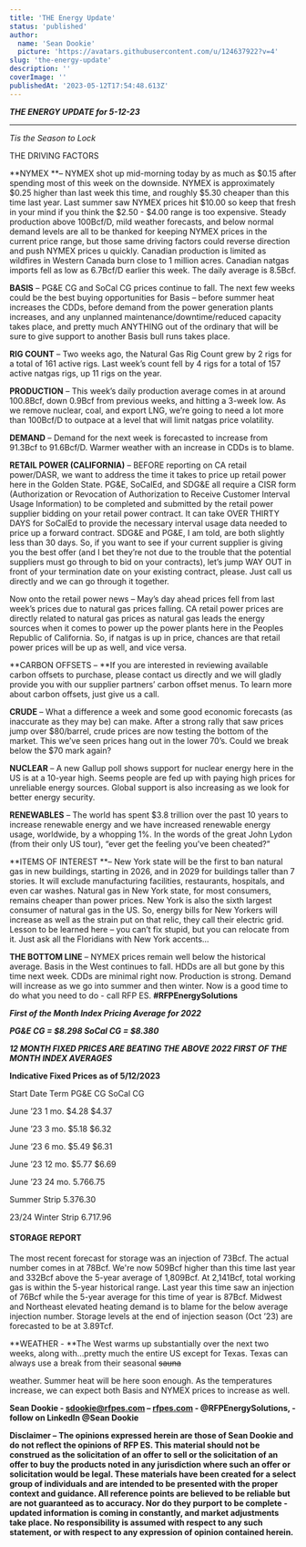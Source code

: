 ```yaml
---
title: 'THE Energy Update'
status: 'published'
author:
  name: 'Sean Dookie'
  picture: 'https://avatars.githubusercontent.com/u/124637922?v=4'
slug: 'the-energy-update'
description: ''
coverImage: ''
publishedAt: '2023-05-12T17:54:48.613Z'
---
```


***THE ENERGY UPDATE for 5-12-23***



****

*Tis the Season to Lock*

THE DRIVING FACTORS

**NYMEX **– NYMEX shot up mid-morning today by as much as $0.15 after spending most of this week on the downside. NYMEX is approximately $0.25 higher than last week this time, and roughly $5.30 cheaper than this time last year. Last summer saw NYMEX prices hit $10.00 so keep that fresh in your mind if you think the $2.50 - $4.00 range is too expensive. Steady production above 100Bcf/D, mild weather forecasts, and below normal demand levels are all to be thanked for keeping NYMEX prices in the current price range, but those same driving factors could reverse direction and push NYMEX prices u quickly. Canadian production is limited as wildfires in Western Canada burn close to 1 million acres. Canadian natgas imports fell as low as 6.7Bcf/D earlier this week. The daily average is 8.5Bcf.



**BASIS** – PG&E CG and SoCal CG prices continue to fall. The next few weeks could be the best buying opportunities for Basis – before summer heat increases the CDDs, before demand from the power generation plants increases, and any unplanned maintenance/downtime/reduced capacity takes place, and pretty much ANYTHING out of the ordinary that will be sure to give support to another Basis bull runs takes place.

**RIG COUNT** – Two weeks ago, the Natural Gas Rig Count grew by 2 rigs for a total of 161 active rigs. Last week’s count fell by 4 rigs for a total of 157 active natgas rigs, up 11 rigs on the year.



**PRODUCTION** – This week’s daily production average comes in at around 100.8Bcf, down 0.9Bcf from previous weeks, and hitting a 3-week low. As we remove nuclear, coal, and export LNG, we’re going to need a lot more than 100Bcf/D to outpace at a level that will limit natgas price volatility.

**DEMAND** – Demand for the next week is forecasted to increase from 91.3Bcf to 91.6Bcf/D. Warmer weather with an increase in CDDs is to blame.

**RETAIL POWER (CALIFORNIA)** – BEFORE reporting on CA retail power/DASR, we want to address the time it takes to price up retail power here in the Golden State. PG&E, SoCalEd, and SDG&E all require a CISR form (Authorization or Revocation of Authorization to Receive Customer Interval Usage Information) to be completed and submitted by the retail power supplier bidding on your retail power contract. It can take OVER THIRTY DAYS for SoCalEd to provide the necessary interval usage data needed to price up a forward contract. SDG&E and PG&E, I am told, are both slightly less than 30 days. So, if you want to see if your current supplier is giving you the best offer (and I bet they’re not due to the trouble that the potential suppliers must go through to bid on your contracts), let’s jump WAY OUT in front of your termination date on your existing contract, please. Just call us directly and we can go through it together.

Now onto the retail power news – May’s day ahead prices fell from last week’s prices due to natural gas prices falling. CA retail power prices are directly related to natural gas prices as natural gas leads the energy sources when it comes to power up the power plants here in the Peoples Republic of California. So, if natgas is up in price, chances are that retail power prices will be up as well, and vice versa.

**CARBON OFFSETS – **If you are interested in reviewing available carbon offsets to purchase, please contact us directly and we will gladly provide you with our supplier partners’ carbon offset menus. To learn more about carbon offsets, just give us a call.

**CRUDE** – What a difference a week and some good economic forecasts (as inaccurate as they may be) can make. After a strong rally that saw prices jump over $80/barrel, crude prices are now testing the bottom of the market. This we’ve seen prices hang out in the lower 70’s. Could we break below the $70 mark again?

**NUCLEAR** – A new Gallup poll shows support for nuclear energy here in the US is at a 10-year high. Seems people are fed up with paying high prices for unreliable energy sources. Global support is also increasing as we look for better energy security.

**RENEWABLES** – The world has spent $3.8 trillion over the past 10 years to increase renewable energy and we have increased renewable energy usage, worldwide, by a whopping 1%. In the words of the great John Lydon (from their only US tour), “ever get the feeling you’ve been cheated?”

**ITEMS OF INTEREST **– New York state will be the first to ban natural gas in new buildings, starting in 2026, and in 2029 for buildings taller than 7 stories. It will exclude manufacturing facilities, restaurants, hospitals, and even car washes. Natural gas in New York state, for most consumers, remains cheaper than power prices. New York is also the sixth largest consumer of natural gas in the US. So, energy bills for New Yorkers will increase as well as the strain put on that relic, they call their electric grid. Lesson to be learned here – you can’t fix stupid, but you can relocate from it. Just ask all the Floridians with New York accents…

**THE BOTTOM LINE** – NYMEX prices remain well below the historical average. Basis in the West continues to fall. HDDs are all but gone by this time next week. CDDs are minimal right now. Production is strong. Demand will increase as we go into summer and then winter. Now is a good time to do what you need to do - call RFP ES. **\#RFPEnergySolutions**

***First of the Month Index Pricing Average for 2022***

***PG&E CG = $8.298 SoCal CG = $8.380***

***12 MONTH FIXED PRICES ARE BEATING THE ABOVE 2022 FIRST OF THE MONTH INDEX AVERAGES***

**Indicative Fixed Prices as of 5/12/2023**

Start Date Term PG&E CG SoCal CG

June ’23 1 mo. $4.28 $4.37

June ’23 3 mo. $5.18 $6.32

June ‘23 6 mo. $5.49 $6.31

June ’23 12 mo. $5.77 $6.69

June ’23 24 mo. $5.76 $6.75

Summer Strip $5.37 $6.30

23/24 Winter Strip $6.71 $7.96

#### **STORAGE REPORT**

The most recent forecast for storage was an injection of 73Bcf. The actual number comes in at 78Bcf. We're now 509Bcf higher than this time last year and 332Bcf above the 5-year average of 1,809Bcf. At 2,141Bcf, total working gas is within the 5-year historical range. Last year this time saw an injection of 76Bcf while the 5-year average for this time of year is 87Bcf. Midwest and Northeast elevated heating demand is to blame for the below average injection number. Storage levels at the end of injection season (Oct ’23) are forecasted to be at 3.89Tcf.

**WEATHER - **The West warms up substantially over the next two weeks, along with…pretty much the entire US except for Texas. Texas can always use a break from their seasonal <s>sauna</s>

 weather. Summer heat will be here soon enough. As the temperatures increase, we can expect both Basis and NYMEX prices to increase as well.

**Sean Dookie - **[**sdookie@rfpes.com**](mailto:sdookie@rfpes.com)** – **[**rfpes.com**](http://rfpes.com)** \- @RFPEnergySolutions, - follow on LinkedIn @Sean Dookie**

**Disclaimer – The opinions expressed herein are those of Sean Dookie and do not reflect the opinions of RFP ES. This material should not be construed as the solicitation of an offer to sell or the solicitation of an offer to buy the products noted in any jurisdiction where such an offer or solicitation would be legal. These materials have been created for a select group of individuals and are intended to be presented with the proper context and guidance. All reference points are believed to be reliable but are not guaranteed as to accuracy. Nor do they purport to be complete - updated information is coming in constantly, and market adjustments take place. No responsibility is assumed with respect to any such statement, or with respect to any expression of opinion contained herein.**

